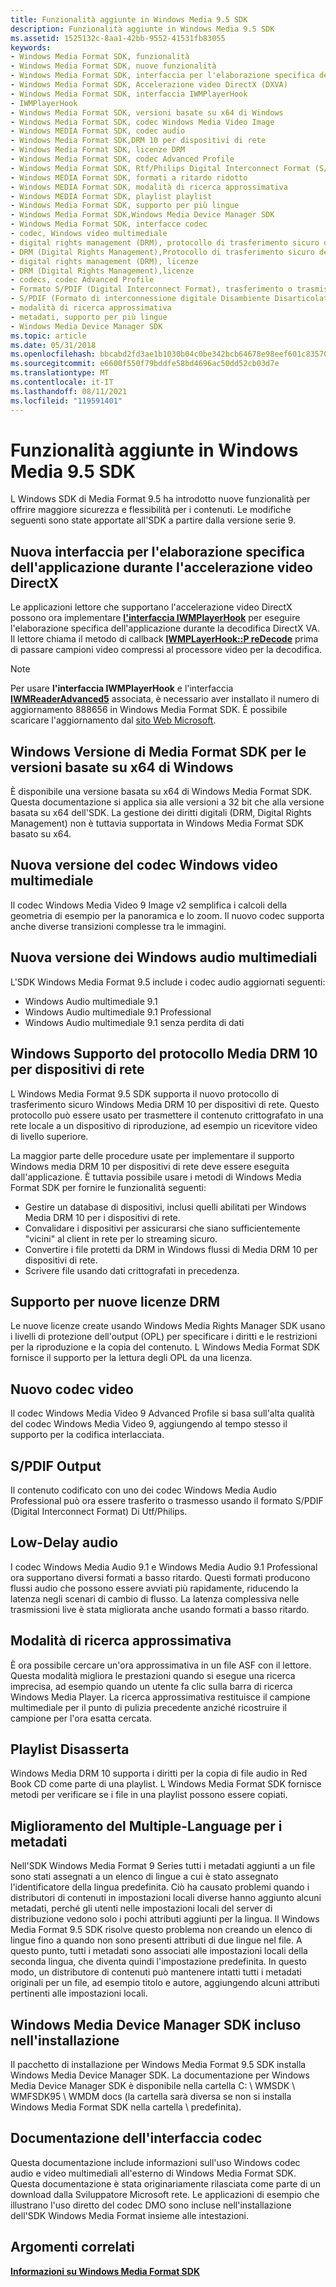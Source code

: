 ```yaml
---
title: Funzionalità aggiunte in Windows Media 9.5 SDK
description: Funzionalità aggiunte in Windows Media 9.5 SDK
ms.assetid: 1525132c-8aa1-42bb-9552-41531fb83055
keywords:
- Windows Media Format SDK, funzionalità
- Windows Media Format SDK, nuove funzionalità
- Windows Media Format SDK, interfaccia per l'elaborazione specifica dell'applicazione
- Windows Media Format SDK, Accelerazione video DirectX (DXVA)
- Windows Media Format SDK, interfaccia IWMPlayerHook
- IWMPlayerHook
- Windows Media Format SDK, versioni basate su x64 di Windows
- Windows Media Format SDK, codec Windows Media Video Image
- Windows MEDIA Format SDK, codec audio
- Windows Media Format SDK,DRM 10 per dispositivi di rete
- Windows Media Format SDK, licenze DRM
- Windows Media Format SDK, codec Advanced Profile
- Windows Media Format SDK, Rtf/Philips Digital Interconnect Format (S/PDIF)
- Windows MEDIA Format SDK, formati a ritardo ridotto
- Windows MEDIA Format SDK, modalità di ricerca approssimativa
- Windows MEDIA Format SDK, playlist playlist
- Windows Media Format SDK, supporto per più lingue
- Windows Media Format SDK,Windows Media Device Manager SDK
- Windows Media Format SDK, interfacce codec
- codec, Windows video multimediale
- digital rights management (DRM), protocollo di trasferimento sicuro dei dispositivi di rete
- DRM (Digital Rights Management),Protocollo di trasferimento sicuro dei dispositivi di rete
- digital rights management (DRM), licenze
- DRM (Digital Rights Management),licenze
- codecs, codec Advanced Profile
- Formato S/PDIF (Digital Interconnect Format), trasferimento o trasmissione tramite
- S/PDIF (Formato di interconnessione digitale Disambiente Disarticolata),trasferimento o trasmissione tramite
- modalità di ricerca approssimativa
- metadati, supporto per più lingue
- Windows Media Device Manager SDK
ms.topic: article
ms.date: 05/31/2018
ms.openlocfilehash: bbcabd2fd3ae1b1030b04c0be342bcb64678e98eef601c83570ad68a13567820
ms.sourcegitcommit: e6600f550f79bddfe58bd4696ac50dd52cb03d7e
ms.translationtype: MT
ms.contentlocale: it-IT
ms.lasthandoff: 08/11/2021
ms.locfileid: "119591401"
---
```

# <a name="features-added-in-the-windows-media-95-sdk"></a>Funzionalità aggiunte in Windows Media 9.5 SDK

L Windows SDK di Media Format 9.5 ha introdotto nuove funzionalità per offrire maggiore sicurezza e flessibilità per i contenuti. Le modifiche seguenti sono state apportate all'SDK a partire dalla versione serie 9.

## <a name="new-interface-for-application-specific-processing-during-directx-video-acceleration"></a>Nuova interfaccia per l'elaborazione specifica dell'applicazione durante l'accelerazione video DirectX

Le applicazioni lettore che supportano l'accelerazione video DirectX possono ora implementare [**l'interfaccia IWMPlayerHook**](/previous-versions/windows/desktop/api/wmsdkidl/nn-wmsdkidl-iwmplayerhook) per eseguire l'elaborazione specifica dell'applicazione durante la decodifica DirectX VA. Il lettore chiama il metodo di callback [**IWMPLayerHook::P reDecode**](/previous-versions/windows/desktop/api/Wmsdkidl/nf-wmsdkidl-iwmplayerhook-predecode) prima di passare campioni video compressi al processore video per la decodifica.

> [!Note]  
> Per usare **l'interfaccia IWMPlayerHook** e l'interfaccia [**IWMReaderAdvanced5**](/previous-versions/windows/desktop/api/wmsdkidl/nn-wmsdkidl-iwmreaderadvanced5) associata, è necessario aver installato il numero di aggiornamento 888656 in Windows Media Format SDK. È possibile scaricare l'aggiornamento dal [sito Web Microsoft](https://support.microsoft.com/?id=888656).

 

## <a name="windows-media-format-sdk-version-for-x64-based-versions-of-windows"></a>Windows Versione di Media Format SDK per le versioni basate su x64 di Windows

È disponibile una versione basata su x64 di Windows Media Format SDK. Questa documentazione si applica sia alle versioni a 32 bit che alla versione basata su x64 dell'SDK. La gestione dei diritti digitali (DRM, Digital Rights Management) non è tuttavia supportata in Windows Media Format SDK basato su x64.

## <a name="new-version-of-the-windows-media-video-image-codec"></a>Nuova versione del codec Windows video multimediale

Il codec Windows Media Video 9 Image v2 semplifica i calcoli della geometria di esempio per la panoramica e lo zoom. Il nuovo codec supporta anche diverse transizioni complesse tra le immagini.

## <a name="new-version-of-the-windows-media-audio-codecs"></a>Nuova versione dei Windows audio multimediali

L'SDK Windows Media Format 9.5 include i codec audio aggiornati seguenti:

-   Windows Audio multimediale 9.1
-   Windows Audio multimediale 9.1 Professional
-   Windows Audio multimediale 9.1 senza perdita di dati

## <a name="windows-media-drm-10-for-network-devices-protocol-support"></a>Windows Supporto del protocollo Media DRM 10 per dispositivi di rete

L Windows Media Format 9.5 SDK supporta il nuovo protocollo di trasferimento sicuro Windows Media DRM 10 per dispositivi di rete. Questo protocollo può essere usato per trasmettere il contenuto crittografato in una rete locale a un dispositivo di riproduzione, ad esempio un ricevitore video di livello superiore.

La maggior parte delle procedure usate per implementare il supporto Windows media DRM 10 per dispositivi di rete deve essere eseguita dall'applicazione. È tuttavia possibile usare i metodi di Windows Media Format SDK per fornire le funzionalità seguenti:

-   Gestire un database di dispositivi, inclusi quelli abilitati per Windows Media DRM 10 per i dispositivi di rete.
-   Convalidare i dispositivi per assicurarsi che siano sufficientemente "vicini" al client in rete per lo streaming sicuro.
-   Convertire i file protetti da DRM in Windows flussi di Media DRM 10 per dispositivi di rete.
-   Scrivere file usando dati crittografati in precedenza.

## <a name="support-for-new-drm-licenses"></a>Supporto per nuove licenze DRM

Le nuove licenze create usando Windows Media Rights Manager SDK usano i livelli di protezione dell'output (OPL) per specificare i diritti e le restrizioni per la riproduzione e la copia del contenuto. L Windows Media Format SDK fornisce il supporto per la lettura degli OPL da una licenza.

## <a name="new-video-codec"></a>Nuovo codec video

Il codec Windows Media Video 9 Advanced Profile si basa sull'alta qualità del codec Windows Media Video 9, aggiungendo al tempo stesso il supporto per la codifica interlacciata.

## <a name="spdif-output"></a>S/PDIF Output

Il contenuto codificato con uno dei codec Windows Media Audio Professional può ora essere trasferito o trasmesso usando il formato S/PDIF (Digital Interconnect Format) Di Utf/Philips.

## <a name="low-delay-audio"></a>Low-Delay audio

I codec Windows Media Audio 9.1 e Windows Media Audio 9.1 Professional ora supportano diversi formati a basso ritardo. Questi formati producono flussi audio che possono essere avviati più rapidamente, riducendo la latenza negli scenari di cambio di flusso. La latenza complessiva nelle trasmissioni live è stata migliorata anche usando formati a basso ritardo.

## <a name="approximate-seeking-mode"></a>Modalità di ricerca approssimativa

È ora possibile cercare un'ora approssimativa in un file ASF con il lettore. Questa modalità migliora le prestazioni quando si esegue una ricerca imprecisa, ad esempio quando un utente fa clic sulla barra di ricerca Windows Media Player. La ricerca approssimativa restituisce il campione multimediale per il punto di pulizia precedente anziché ricostruire il campione per l'ora esatta cercata.

## <a name="playlist-burning"></a>Playlist Disasserta

Windows Media DRM 10 supporta i diritti per la copia di file audio in Red Book CD come parte di una playlist. L Windows Media Format SDK fornisce metodi per verificare se i file in una playlist possono essere copiati.

## <a name="improved-multiple-language-support-for-metadata"></a>Miglioramento del Multiple-Language per i metadati

Nell'SDK Windows Media Format 9 Series tutti i metadati aggiunti a un file sono stati assegnati a un elenco di lingue a cui è stato assegnato l'identificatore della lingua predefinita. Ciò ha causato problemi quando i distributori di contenuti in impostazioni locali diverse hanno aggiunto alcuni metadati, perché gli utenti nelle impostazioni locali del server di distribuzione vedono solo i pochi attributi aggiunti per la lingua. Il Windows Media Format 9.5 SDK risolve questo problema non creando un elenco di lingue fino a quando non sono presenti attributi di due lingue nel file. A questo punto, tutti i metadati sono associati alle impostazioni locali della seconda lingua, che diventa quindi l'impostazione predefinita. In questo modo, un distributore di contenuti può mantenere intatti tutti i metadati originali per un file, ad esempio titolo e autore, aggiungendo alcuni attributi pertinenti alle impostazioni locali.

## <a name="windows-media-device-manager-sdk-included-in-installation"></a>Windows Media Device Manager SDK incluso nell'installazione

Il pacchetto di installazione per Windows Media Format 9.5 SDK installa Windows Media Device Manager SDK. La documentazione per Windows Media Device Manager SDK è disponibile nella cartella C: \\ WMSDK \\ WMFSDK95 \\ WMDM docs (la cartella sarà diversa se non si installa Windows Media Format SDK nella cartella \\ predefinita).

## <a name="codec-interface-documentation"></a>Documentazione dell'interfaccia codec

Questa documentazione include informazioni sull'uso Windows codec audio e video multimediali all'esterno di Windows Media Format SDK. Questa documentazione è stata originariamente rilasciata come parte di un download dalla Sviluppatore Microsoft rete. Le applicazioni di esempio che illustrano l'uso diretto del codec DMO sono incluse nell'installazione dell'SDK Windows Media Format insieme alle intestazioni.

## <a name="related-topics"></a>Argomenti correlati

<dl> <dt>

[**Informazioni su Windows Media Format SDK**](about-the-windows-media-format-sdk.md)
</dt> </dl>

 

 




